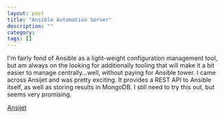 ```yaml
---
layout: post
title: "Ansible Automation Server"
description: ""
category:
tags: []
---
```

I'm fairly fond of Ansible as a light-weight configuration management tool,
but am always on the looking for additionally tooling that will make it a
bit easier to manage centrally...well, without paying for Ansible tower.  I
came across Ansijet and was pretty exciting.  It provides a REST API to 
Ansible itself, as well as storing results in MongoDB.  I still need to try
this out, but seems very promising.

[Ansijet](http://hiddentao.github.io/ansijet/)
